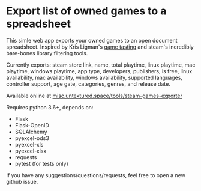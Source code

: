# Export list of owned games to a spreadsheet
This simle web app exports your owned games to an open document spreadsheet.
Inspired by Kris Ligman's [game tasting](https://unwinnable.com/2020/12/29/i-played-over-100-games-this-year-and-this-is-what-i-learned/) and steam's incredibly bare-bones library filtering tools.

Currently exports: steam store link, name, total playtime, linux playtime, mac playtime, windows playtime, app type, developers, publishers, is free, linux availability, mac availability, windows availability, supported languages, controller support, age gate, categories, genres, and release date.

Available online at [misc.untextured.space/tools/steam-games-exporter](https://misc.untextured.space/tools/steam-games-exporter)

Requires python 3.6+, depends on:
- Flask
- Flask-OpenID
- SQLAlchemy
- pyexcel-ods3
- pyexcel-xls
- pyexcel-xlsx
- requests
- pytest (for tests only)

If you have any suggestions/questions/requests, feel free to open a new github issue.
